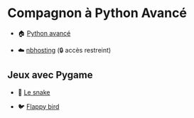 # Compagnon à Python Avancé

  - 🏠 [Python avancé](https://github.com/ue12-p21/python-advanced) 
  
  - ☁️ [nbhosting](https://nbhosting.inria.fr/) (🔒 accès restreint)

## Jeux avec Pygame

  - 🐍 [Le snake](https://boisgera.github.io/python-advanced-companion/tps/games/README-snake.html)

  - 🐦 [Flappy bird](https://boisgera.github.io/python-advanced-companion/tps/games/README-flappybird.html)
